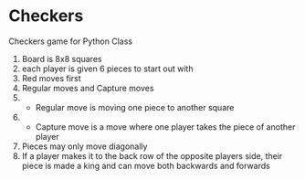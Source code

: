# Checkers
Checkers game for Python Class

1. Board is 8x8 squares
2. each player is given 6 pieces to start out with 
3. Red moves first
4. Regular moves and Capture moves 
5.  - Regular move is moving one piece to another square
6.  - Capture move is a move where one player takes the piece of another player 
7.  Pieces may only move diagonally 
8.  If a player makes it to the back row of the opposite players side, their piece is made a king and can move both backwards and forwards 

